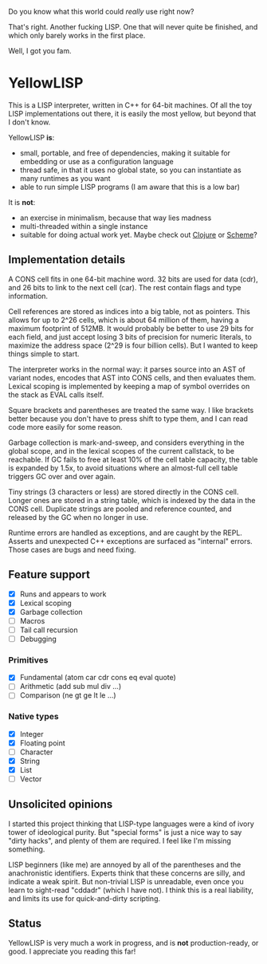Do you know what this world could *really* use right now?

That's right. Another fucking LISP. One that will never quite be finished, and which only barely works in the first place.

Well, I got you fam.

# YellowLISP

This is a LISP interpreter, written in C++ for 64-bit machines. Of all the toy LISP implementations out there, it is easily the most yellow, but beyond that I don't know.

YellowLISP **is**:
- small, portable, and free of dependencies, making it suitable for embedding or use as a configuration language
- thread safe, in that it uses no global state, so you can instantiate as many runtimes as you want
- able to run simple LISP programs (I am aware that this is a low bar)

It is **not**:
- an exercise in minimalism, because that way lies madness
- multi-threaded within a single instance
- suitable for doing actual work yet. Maybe check out [Clojure](https://clojure.org/) or [Scheme](https://www.call-cc.org/)?

## Implementation details

A CONS cell fits in one 64-bit machine word. 32 bits are used for data (cdr), and 26 bits to link to the next cell (car). The rest contain flags and type information.

Cell references are stored as indices into a big table, not as pointers. This allows for up to 2^26 cells, which is about 64 million of them, having a maximum footprint of 512MB. It would probably be better to use 29 bits for each field, and just accept losing 3 bits of precision for numeric literals, to maximize the address space (2^29 is four billion cells). But I wanted to keep things simple to start.

The interpreter works in the normal way: it parses source into an AST of variant nodes, encodes that AST into CONS cells, and then evaluates them. Lexical scoping is implemented by keeping a map of symbol overrides on the stack as EVAL calls itself.

Square brackets and parentheses are treated the same way. I like brackets better because you don't have to press shift to type them, and I can read code more easily for some reason.

Garbage collection is mark-and-sweep, and considers everything in the global scope, and in the lexical scopes of the current callstack, to be reachable. If GC fails to free at least 10% of the cell table capacity, the table is expanded by 1.5x, to avoid situations where an almost-full cell table triggers GC over and over again.

Tiny strings (3 characters or less) are stored directly in the CONS cell. Longer ones are stored in a string table, which is indexed by the data in the CONS cell. Duplicate strings are pooled and reference counted, and released by the GC when no longer in use.

Runtime errors are handled as exceptions, and are caught by the REPL. Asserts and unexpected C++ exceptions are surfaced as "internal" errors. Those cases are bugs and need fixing.

## Feature support

- [x] Runs and appears to work
- [x] Lexical scoping
- [x] Garbage collection
- [ ] Macros
- [ ] Tail call recursion
- [ ] Debugging

### Primitives

- [x] Fundamental (atom car cdr cons eq eval quote)
- [ ] Arithmetic (add sub mul div ...)
- [ ] Comparison (ne gt ge lt le ...)

### Native types

- [x] Integer
- [x] Floating point
- [ ] Character
- [x] String
- [x] List
- [ ] Vector

## Unsolicited opinions

I started this project thinking that LISP-type languages were a kind of ivory tower of ideological purity. But "special forms" is just a nice way to say "dirty hacks", and plenty of them are required. I feel like I'm missing something.

LISP beginners (like me) are annoyed by all of the parentheses and the anachronistic identifiers. Experts think that these concerns are silly, and indicate a weak spirit. But non-trivial LISP is unreadable, even once you learn to sight-read "cddadr" (which I have not). I think this is a real liability, and limits its use for quick-and-dirty scripting.

## Status

YellowLISP is very much a work in progress, and is **not** production-ready, or good. I appreciate you reading this far!


